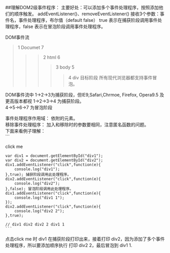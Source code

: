 ##理解DOM2级事件程序：
	主要好处：可以添加多个事件处理程序，按照添加他们的顺序触发。
	addEventListener()、removeEventListener() 接收3个参数：事件名，事件处理程序，布尔值（default false）
	true 表示在捕获阶段调用事件处理程序，false 表示在冒泡阶段调用事件处理程序。

DOM事件流
>1 Documet 7  
> > > 2  html  6
> > > >3  body   5
> > > > >4  div  目标阶段 
所有现代浏览器都支持事件冒泡。

DOM事件流中 1->2->3为捕获阶段，但IE9,Safari,Chrmoe, Firefox, Opera9.5 及更高版本都视 1->2->3->4 为捕获阶段。            
4->5->6->7  为冒泡阶段

事件处理程序作用域： 依附的元素。  
移除事件处理程序： 加入和移除时的参数要相同，注意匿名函数的问题。  
下面来看例子理解：  
	```
	<div id="div1">
	  <div id="div2">click me </div>
	</div>

	var div1 = document.getElementById("div1");
	var div2 = document.getElementById("div2");
	div1.addEventListener("click",function(e){
		console.log("div1");
	},true); 捕获阶段调用此处理程序。
	div2.addEventListener("click",function(e){
		console.log("div2");
	},false); 冒泡阶段调用此处理程序。
	div1.addEventListener("click",function(e){
		console.log("div1 1");
	});
	div2.addEventListener("click",function(e){
		console.log("div2 2");
	},true);

	// div1 div2 div2 2 div1 1
	```    
点击click me 时 div1 在捕获阶段打印出来，接着打印 div2，因为添加了多个事件处理程序，所以要添加顺序执行 打印 div2 2，最后冒泡到 div1 1. 

	
